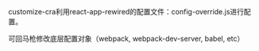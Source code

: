 customize-cra利用react-app-rewired的配置文件：config-override.js进行配置。

可回马枪修改底层配置对象（webpack, webpack-dev-server, babel, etc）
